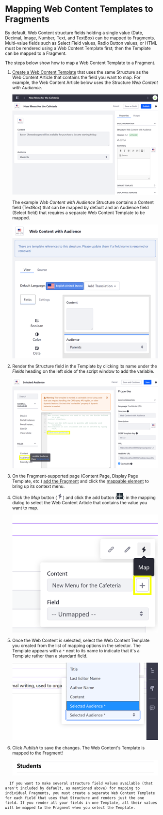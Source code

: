 # Mapping Web Content Templates to Fragments

By default, Web Content structure fields holding a single value (Date, Decimal, Image, Number, Text, and TextBox) can be mapped to Fragments. Multi-value fields such as Select Field values, Radio Button values, or HTML must be rendered using a Web Content Template first; then the Template can be mapped to a Fragment.

The steps below show how to map a Web Content Template to a Fragment.

1. [Create a Web Content Template](../../../content-authoring-and-management/web-content/user-guide/web-content-templates/creating-a-web-content-template.md) that uses the same Structure as the Web Content Article that contains the field you want to map. For example, the Web Content Article below uses the Structure *Web Content with Audience*.

    ![Create a Template that uses the Same Structure as the Web Content Article.](./mapping-web-content-templates-to-fragments/images/01.png)

    The example *Web Content with Audience* Structure contains a Content field (TextBox) that can be mapped by default and an Audience field (Select field) that requires a separate Web Content Template to be mapped.

    ![Some Structure fields are mappable by default.](./mapping-web-content-templates-to-fragments/images/02.png)

1. Render the Structure field in the Template by clicking its name under the *Fields* heading on the left side of the script window to add the variable.

    ![Render the Structure field in the Template by clicking its name under the Fields heading.](./mapping-web-content-templates-to-fragments/images/03.png)

1. On the Fragment-supported page (Content Page, Display Page Template, etc.) [add the Fragment](./building-content-pages.md#adding-elements-to-a-content-page) and click the [mappable element](./building-content-pages.md#mapping-content) to bring up its context menu.
1. Click the *Map* button (![Map](../../../images/icon-map.png)) and click the add button (![Add](../../../images/icon-add-app.png)) in the mapping dialog to select the Web Content Article that contains the value you want to map.

    ![Select a piece of Web Content from the Mapping Menu.](./mapping-web-content-templates-to-fragments/images/04.png)

1. Once the Web Content is selected, select the Web Content Template you created from the list of mapping options in the selector. The Template appears with a `*` next to its name to indicate that it's a Template rather than a standard field.

    ![Templates are denoted with an asterisk next to their name.](./mapping-web-content-templates-to-fragments/images/05.png)

1. Click *Publish* to save the changes. The Web Content's Template is mapped to the Fragment!

    ![The Web Content Template is mapped to the Fragment.](./mapping-web-content-templates-to-fragments/images/06.png)

```note::
  If you want to make several structure field values available (that aren't included by default, as mentioned above) for mapping to individual Fragments, you must create a separate Web Content Template for each field that uses that Structure and renders just the one field. If you render all your fields in one Template, all their values will be mapped to the Fragment when you select the Template.
```
